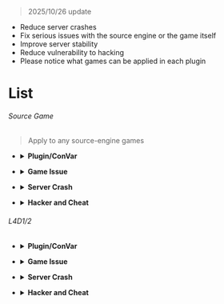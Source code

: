 
> 2025/10/26 update
* Reduce server crashes
* Fix serious issues with the source engine or the game itself
* Improve server stability
* Reduce vulnerability to hacking
* Please notice what games can be applied in each plugin
# List
###### Source Game
> Apply to any source-engine games
* <details><summary><b>Plugin/ConVar</b></summary>

   * [Command and ConVar - Buffer Overflow Fixer](https://forums.alliedmods.net/showthread.php?t=309656): Fixes the 'Cbuf_AddText: buffer overflow' console error on servers, which causes ConVars to use their default value.
</details>

* <details><summary><b>Game Issue</b></summary>

   * [firebulletsfix](https://github.com/fbef0102/Sourcemod-Plugins/tree/main/firebulletsfix): Fixes shooting/bullet displacement by 1 tick problems so you can accurately hit by moving.

   * [smd_spritetrail_fix](https://github.com/fbef0102/Sourcemod-Plugins/tree/main/smd_spritetrail_fix): Fixes the invisible env_spritetrail entity (source engine bug)

   * [lag_preventor_plus](https://github.com/Mineralcr/L4D2_Public_Plugins/tree/main/map_lag_preventor): Plugin to help stopping huge amounts of network data (phys_bone_follower) being sent in some custom maps
</details>

* <details><summary><b>Server Crash</b></summary>

   * [AcceptInput_crash_fix](https://github.com/fbef0102/Game-Private_Plugin/tree/main/Source_插件/Entity_實體物件/AcceptInput_crash_fix): Fixes a crash due to null/invalid activator in source engine game entities inputs
</details>

* <details><summary><b>Hacker and Cheat</b></summary>

   * [SendFileFix 3.3](https://forums.alliedmods.net/showthread.php?p=2657014)
      * Prevent clients from spamming too many files sends to the server
      * Prevent clients from requesting too many files from the server

   * [spray_exploit_fixer](https://forums.alliedmods.net/showthread.php?t=323447): Deletes bad sprays and prevents them from crashing clients.
   
   * [sv_protect_cvar](https://github.com/fbef0102/Game-Private_Plugin/tree/main/Source_插件/Server_伺服器/sv_protect_cvar): Protect and hide sensitive ConVars from the data-file (should not be exposed to clients, logs or monitoring), and send fake value to clients if possible

   * [smd_hackers_block](https://github.com/fbef0102/Sourcemod-Plugins/tree/main/smd_hackers_block): Block hackers using some exploit to crash server
      * Kick players if client's authentication failed (steam id is not valid)

   * [BlockSMPlugins](https://github.com/Bara/BlockSMPlugins/tree/master): Block SM Plugins displayed to clients
      
   * [SMAC](https://github.com/Silenci0/SMAC): sourcemod anti cheat in early 2010s
      * Probably not work on most cheating tools today, but better than nothing
      * Server would log informations in ```sourcemod/logs/smac.log``` if a player is suspicious.

   * [Little-Anti-Cheat](https://github.com/J-Tanzanite/Little-Anti-Cheat/releases): sourcemod anti cheat in 2020s
      * Probably not work on most cheating tools today, but better than nothing
      * Server would log informations in ```sourcemod/logs/lilac.log``` if a player is suspicious.

   * [familyshare_manager](https://github.com/fbef0102/Sourcemod-Plugins/tree/main/familyshare_manager): Block family share accounts which does not own the game

   * [vacbans](https://github.com/fbef0102/Sourcemod-Plugins/tree/main/vacbans): Checks for VAC, game, Steam Community, and trade bans on the accounts of connecting clients
</details>

###### L4D1/2
* <details><summary><b>Plugin/ConVar</b></summary>

   * (L4D2) [l4d2_parseline_fix](https://github.com/xiaolinRM/L4D2Plugins/tree/main/l4d2_parseline_fix): Fix non ASCII characters in cfg file that cannot be executed. + Interpret /* */ as a comment block.
</details>

* <details><summary><b>Game Issue</b></summary>

   * (L4D2) [l4d2_fix_changelevel](https://github.com/Target5150/MoYu_Server_Stupid_Plugins/tree/master/The%20Last%20Stand/l4d2_fix_changelevel): Fix issues due to forced changelevel.

   * (L4D2) [l4d2_transition_info_fix](https://github.com/fbef0102/L4D1_2-Plugins/tree/master/l4d2_transition_info_fix): Fix issues after map transitioned, transition info is still retaining when changed new map by other ways.

   * (L4D2) [InputKill Kick Prevention](https://forums.alliedmods.net/showthread.php?t=332860):Stops clients from getting kicked via the Kill input
      * ```Kicked by Console : CBaseEntity::InputKill()```
   
   * (L4D2) [l4d2_script_cmd_swap](https://forums.alliedmods.net/showthread.php?t=317128): Blocks the script command and replaces with a logic_script entity to execute the code instead.
   
   * (L4D1/2) [l4d_game_files_precacher](https://github.com/fbef0102/L4D1_2-Plugins/tree/master/l4d_game_files_precacher): Precaches Game Files To Prevent Crashes. + Prevents late precache of specific models

   * (L4D1/2) [l4d_late_model_precacher](https://forums.alliedmods.net/showthread.php?t=337273): Catches unprecached models and tries to precache them to prevent crashes.

   * (L4D1/2) [TickrateFixes](https://github.com/SirPlease/L4D2-Competitive-Rework/blob/master/addons/sourcemod/scripting/TickrateFixes.sp): Fixes a handful of silly Tickrate bugs
      <details><summary>Description (Click me)</summary>

         * Install only when you set server tickrate higher than 30
            * Fixed door open/close speed
            * Fixed gravity
      </details>

   * (L4D1/2) [l4d_remove_item_collision](https://forums.alliedmods.net/showthread.php?t=328327): Changes the collision from all weapons or carryables to collide only with the world and static stuff
      * Useful on servers where is possible to have many items in almost the same place (e.g. through !buy system), which can cause lag because of the number of items colliding.
   
   * (L4D1/2) [disable_cameras](https://github.com/shqke/sp_public/tree/master/disable_cameras): 修復玩家被地圖上的鏡頭卡住視角

   * (L4D1/2) [l4d_fix_deathfall_cam](https://github.com/Target5150/MoYu_Server_Stupid_Plugins/tree/master/The%20Last%20Stand/l4d_fix_deathfall_cam)
      * Fixes crash when kicking a bot during an intro sequence (when transition is controlled by point_viewcontrol_survivor from side view to first person)
      * Fixes multiple potential visual bugs on round restart, such as missing HUD and viewmodel for spectators after "finale vehicle escape" sequence team swap.

   * (L4D1/2) [remove_touch_links](https://github.com/shqke/sp_public/tree/master/remove_touch_links): Plugin that removes touch links for player on team change to prevent same player to be affected by whatever he was "touching" before team change on his old position.

   * (L4D2) [l4d2_sg552_zoom_fix](https://github.com/SirPlease/L4D2-Competitive-Rework/blob/master/addons/sourcemod/scripting/l4d2_sg552_zoom_fix.sp): Fix SG552 zoom, preventing the player's camera from getting stuck
      
   * (L4D2 linux) [l4d_fix_linux_surface](https://github.com/Target5150/MoYu_Server_Stupid_Plugins/tree/master/The%20Last%20Stand/l4d_fix_linux_surface): Tricky fix for surfaces with wrong attributes on linux dedicated servers.

   * (L4D2) [l4d2_resolve_collision_fix](https://forums.alliedmods.net/showthread.php?t=344019): Fixes longstanding issues with low ```nb_update_frequency```
      * Write the following in ```cfg/server.cfg```
         ```c
         // Multiplier of commons collision force
         // If server tick is 30 => 0.65
         // If server tick is 60 => 0.15
         // If server tick is 100 => 0.05
         z_resolve_zombie_collision_multiplier "0.05"
         ```

   * (L4D1/2) [witch_pipebomb_exploit_fix_&_death_optmizer](https://forums.alliedmods.net/showthread.php?t=342000): Fixes exploit throwing pipebomb at witch with horde, cause with to disappear
</details>

* <details><summary><b>Server Crash</b></summary>

   * (L4D2) <s>[FollowTarget_Detour](https://forums.alliedmods.net/showpost.php?p=2725811&postcount=19): Fix Crash ```CMoveableCamera::FollowTarget```</s>
      * 🟥 Valve fixed in 2023/8/23 update

   * (L4D2) <s>[charger_nav_path_fix-l4d2](https://forums.alliedmods.net/showpost.php?p=2774066&postcount=11): Fixed a potential crash if a Charger failed to return to valid nav for an extended period of time</s>
      * 🟥 Valve fixed in 2024/4/23 update
      
   * (L4D2) [Ladder Server Crash - Patch Fix](https://forums.alliedmods.net/showthread.php?t=336298): Fixes a server crash from ```NavLadder::GetPosAtHeight```

   * (L4D2) [TriggerMoved_Detour](https://forums.alliedmods.net/showpost.php?p=2752346&postcount=10): Fix Crash ```CM_TriggerWorldSpaceBounds()``` null pointer

   * (L4D2) [EnumEntity-Fix](https://forums.alliedmods.net/showpost.php?p=2752346&postcount=10): Fix Crash ```CTriggerTraceEnum::EnumEntity``` null pointer

   * (L4D2) [l4d2_null_cusercmd_fix](https://forums.alliedmods.net/showpost.php?p=2784704&postcount=6): Fix Crash ```CLagCompensationManager::StartLagCompensation with NULL CUser```

   * (L4D2) [code_patcher](https://github.com/SirPlease/L4D2-Competitive-Rework/blob/master/addons/sourcemod/scripting/code_patcher.sp): Fix issues with Server performance dipping severely when players were in the water and when player fire bullet
      * [Gamedata](https://github.com/SirPlease/L4D2-Competitive-Rework/blob/master/addons/sourcemod/gamedata/code_patcher.txt)

   * (L4D1/2) [cutlrbtreefix](https://github.com/fdxx/cutlrbtreefix/releases): Fix Crash ```CUtlRBTree overflow```

   * (L4D2 linux) [IsReachable_Detour](https://forums.alliedmods.net/showpost.php?p=2725898&postcount=22): Fix Crash ```SurvivorBot::IsReachable``` null pointer

   * (L4D2 linux) [l4d2_chainsaw_fix](https://github.com/fbef0102/L4D1_2-Plugins/tree/master/l4d2_chainsaw_fix): Fixed server crash due to chainsaw sound issue in l4d2 linux  ```CSoundPatch::ChangePitch```, ```CSoundControllerImp::SoundChangePitch```

   * (L4D2 windows) [Server_sub_101D7CB0_Detour](https://forums.alliedmods.net/showpost.php?p=2730868&postcount=7): Fix Crash ```server.dll + 0x1d7cbb``` null pointer
</details>

* <details><summary><b>Hacker and Cheat</b></summary>

   * (L4D1/2) [block_packet_exploits](https://forums.alliedmods.net/showpost.php?p=2770664&postcount=17): Prevents server lag due to modified game clients abusing exploits
      
   * (L4D1/2) [SMAC](https://github.com/fbef0102/SMAC/releases): sourcemod anti cheat in early 2010s
      * Probably not work on most cheating tools today, but better than nothing
      * Server would log informations in ```sourcemod/logs/smac.log``` if a player is suspicious.

   * (L4D1/2) [Little-Anti-Cheat](https://github.com/fbef0102/Little-Anti-Cheat/releases): sourcemod anti cheat in 2020s
      * Probably not work on most cheating tools today, but better than nothing
      * Server would log informations in ```sourcemod/logs/lilac.log``` if a player is suspicious.
</details>




